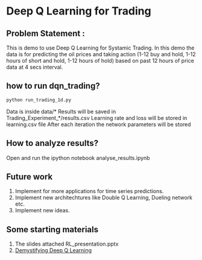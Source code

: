 # Deep Q Learning for Trading
## Problem Statement :
This is demo to use Deep Q Learning for Systamic Trading. In this demo the data is for predicting the oil prices and taking action (1-12 buy and hold, 1-12 hours of short and hold, 1-12 hours of hold) based on past 12 hours of price data at 4 secs interval.
## how to run dqn_trading?
```bash
python run_trading_1d.py
```
Data is inside data/*
Results will be saved in Trading_Experiment_*/results.csv
Learning rate and loss will be stored in learning.csv file
After each iteration the network parameters will be stored
## How to analyze results?
Open and run the ipython notebook analyse_results.ipynb

## Future work
1. Implement for more applications for time series predictions.
2. Implement new architechtures like Double Q Learning, Dueling network etc.
3. Implement new ideas.

## Some starting materials 
1. The slides attached RL_presentation.pptx
2. [Demystifying Deep Q Learning](https://ai.intel.com/demystifying-deep-reinforcement-learning/)
